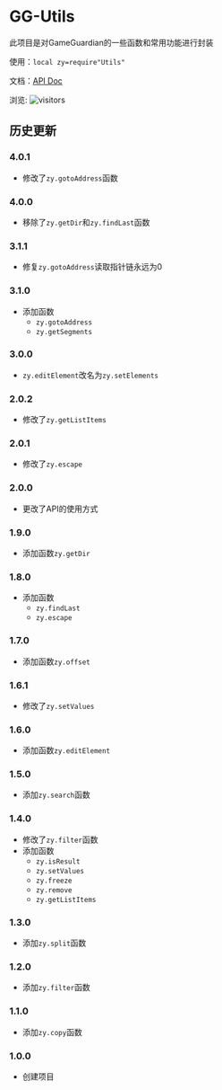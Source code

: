 # GG-Utils
此项目是对GameGuardian的一些函数和常用功能进行封装

使用：`local zy=require"Utils"`

文档：[API Doc](./API-DOC.MD)

浏览:
![visitors​​](https://visitor-badge.glitch.me/badge?page_id=Ghost-zy.GG-Utils&left_color=green&right_color=red)
## 历史更新

### 4.0.1
- 修改了`zy.gotoAddress`函数

### 4.0.0
- 移除了`zy.getDir`和`zy.findLast`函数

### 3.1.1
- 修复`zy.gotoAddress`读取指针链永远为0

### 3.1.0
- 添加函数
	+ `zy.gotoAddress`
	+ `zy.getSegments`

### 3.0.0
- `zy.editElement`改名为`zy.setElements`

### 2.0.2
- 修改了`zy.getListItems`

### 2.0.1
- 修改了`zy.escape`

### 2.0.0
- 更改了API的使用方式

### 1.9.0
- 添加函数`zy.getDir`

### 1.8.0
- 添加函数
	+ `zy.findLast`
	+ `zy.escape`

### 1.7.0
- 添加函数`zy.offset`

### 1.6.1
- 修改了`zy.setValues`

### 1.6.0
- 添加函数`zy.editElement`

### 1.5.0
- 添加`zy.search`函数

### 1.4.0
- 修改了`zy.filter`函数
- 添加函数
	+ `zy.isResult`
	+ `zy.setValues`
	+ `zy.freeze`
	+ `zy.remove`
	+ `zy.getListItems`

### 1.3.0
- 添加`zy.split`函数
### 1.2.0
- 添加`zy.filter`函数

### 1.1.0
- 添加`zy.copy`函数

### 1.0.0
- 创建项目
